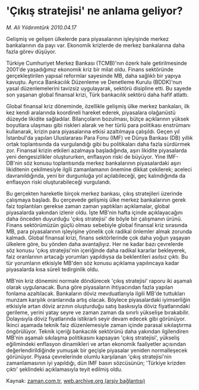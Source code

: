# 'Çıkış stratejisi' ne anlama geliyor?

*M. Ali Yıldırımtürk 2010.04.17*

<tr><td class="metin" colspan="2" style="padding-top: 20px; padding-left: 5px; ">Gelişmiş ve gelişen ülkelerde para piyasalarının işleyişinde merkez bankalarının da payı var. Ekonomik krizlerde de merkez bankalarına daha fazla görev düşüyor.</td></tr><tr><td class="metin" colspan="2" style="padding-top: 20px; padding-left: 5px; "><p> Türkiye Cumhuriyet Merkez Bankası (TCMB)'nın özerk hale getirilmesinde 2001'de yaşadığımız ekonomik kriz bir milat oldu. Finans sektöründe gerçekleştirilen yapısal reformlar sayesinde MB, daha sağlıklı bir yapıya kavuştu. Ayrıca Bankacılık Düzenleme ve Denetleme Kurulu (BDDK)'nun yasal düzenlemelerini tavizsiz uygulayarak, sektörü disipline etti. Bu sayede son yaşanan global finansal krizi, Türk bankacılık sektörü daha hafif atlattı.
<p> Global finansal kriz döneminde, özellikle gelişmiş ülke merkez bankaları, ilk kez kendi aralarında koordineli hareket ederek, piyasalara olağanüstü düzeyde likidite sağladılar. Bilançoların bozulması, bütçe açıklarının yüksek boyutlara ulaşması gibi riskleri alarak ve her türlü para politikası enstrümanı kullanarak, krizin para piyasalarına etkisi azaltılmaya çalışıldı. Geçen yıl İstanbul'da yapılan Uluslararası Para Fonu (IMF) ve Dünya Bankası (DB) yıllık ortak toplantısında da vurgulandığı gibi bu politikaları daha fazla sürdürmek zor. Finansal krizin etkileri azalmaya başladığında, aşırı likidite piyasalarda yeni dengesizlikler oluştururken, enflasyon riski de büyüyor. Yine IMF-DB'nin söz konusu toplantısında merkez bankalarının piyasalardaki aşırı likiditenin çekilmesiyle ilgili zamanlamanın önemine dikkat çekilerek; aceleci davranıldığında, yeni bir durgunluğa yol açılabileceği, geç kalındığında da enflasyon riski oluşturabileceği vurgulandı.
<p> Bu gerçekten hareketle birçok merkez bankası, çıkış stratejileri üzerinde çalışmaya başladı. Bu çerçevede gelişmiş ülke merkez bankalarının gerek faiz toplantıları gerekse zaman zaman yaptıkları açıklamalar, global piyasalarda yakından izlenir oldu. İşte MB'nin hafta içinde açıklayacağını daha önceden duyurduğu 'çıkış stratejisi' de böyle bir çalışmanın ürünü. Finans sektörümüzün güçlü olması sebebiyle global finansal kriz sırasında MB, para piyasalarının işleyişine yönelik çok radikal önlemler almak zorunda kalmadı. Global finansal krizi, finans sektörlerinde çok daha yoğun yaşayan ülkelere göre, bu yönden daha avantajlıyız. Her ne kadar bazı çevrelerde söz konusu 'çıkış stratejisi'nin içeriğinde daha radikal kararlar bekleyerek, faiz oranlarının artacağı yorumları yapıldıysa da beklentileri asılsız çıktı. Bu tür yorumların etkisiyle MB'den söz konusu açıklama yapılıncaya kadar piyasalarda kısa süreli tedirginlik oldu.
<p> MB'nin kriz dönemini normale döndürecek 'çıkış stratejisi' raporu iki aşamalı olarak uygulanacak. Buna göre piyasaların ihtiyacından fazla yapılan fonlama azaltılacak. Bankaların döviz mevduatlarıyla ilgili MB'de tuttukları munzam karşılık oranlarında artış olacak. Böylece piyasalardaki iyimserliğin etkisiyle artan döviz arzının oluşturduğu satış baskısıyla döviz fiyatlarındaki gerileme, yerini yatay seyre ve zaman zaman da sınırlı yükselişe bırakabilir. Dolayısıyla döviz fiyatlarında istikrarlı seyir devam edecek gibi görünüyor. İkinci aşamada teknik faiz düzenlemesiyle zaman içinde parasal sıkılaştırma öngörülüyor. Teknik içeriği bankacılık sektörünü daha yakından ilgilendiren MB'nin aşamalı sıkılaşma politikasını kapsayan 'çıkış stratejisi', yükseliş eğilimindeki enflasyon dinamikleri ve artan ekonomik faaliyetler açısından değerlendirildiğinde yumuşak bir geçişle piyasalar yeniden normalleşecek görünüyor. Piyasa çevrelerinde olumlu karşılanan 'çıkış stratejisi'nin zamanlamasının iyi yapıldığı, dün IMF basın sözcüsünün; 'Türkiye krizden çıktı' şeklindeki açıklamasıyla teyit edilmiş oldu.<br/></p></p></p></p></td></tr>

Kaynak: [zaman.com.tr](http://zaman.com.tr/yazar.do?yazino=974067), [web.archive.org (arşiv bağlantısı)](http://web.archive.org/web/20100514034049/http://www.zaman.com.tr:80/yazar.do?yazino=974067)
